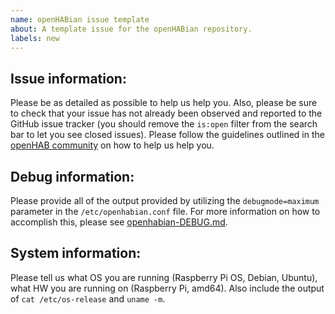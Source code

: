 ```yaml
---
name: openHABian issue template
about: A template issue for the openHABian repository.
labels: new
---
```

## Issue information:
Please be as detailed as possible to help us help you. Also, please be sure to
check that your issue has not already been observed and reported to the GitHub
issue tracker (you should remove the `is:open` filter from the search
bar to let you see closed issues). Please follow the guidelines outlined in the
[openHAB community](https://community.openhab.org/t/how-to-ask-a-good-question-help-us-help-you/58396) on how to help us help you.

## Debug information:
Please provide all of the output provided by utilizing the `debugmode=maximum`
parameter in the `/etc/openhabian.conf` file. For more information on how to
accomplish this, please see [openhabian-DEBUG.md](https://github.com/openhab/openhabian/blob/master/docs/openhabian-DEBUG.md#create-a-debug-log).

## System information:
Please tell us what OS you are running (Raspberry Pi OS, Debian, Ubuntu), what
HW you are running on (Raspberry Pi, amd64). Also include the output of
`cat /etc/os-release` and `uname -m`.
